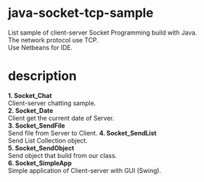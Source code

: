 # java-socket-tcp-sample
List sample of client-server Socket Programming build with Java.<br/>
The network protocol use TCP.<br/>
Use Netbeans for IDE.<br/>

# description
<b>1. Socket_Chat</b><br/>
Client-server chatting sample.<br/>
<b>2. Socket_Date</b><br/>
Client get the current date of Server.<br/>
<b>3. Socket_SendFile</b><br/>
Send file from Server to Client.
<b>4. Socket_SendList</b><br/>
Send List Collection object.<br/>
<b>5. Socket_SendObject</b><br/>
Send object that build from our class.<br/>
<b>6. Socket_SimpleApp</b><br/>
Simple application of Client-server with GUI (Swing).
